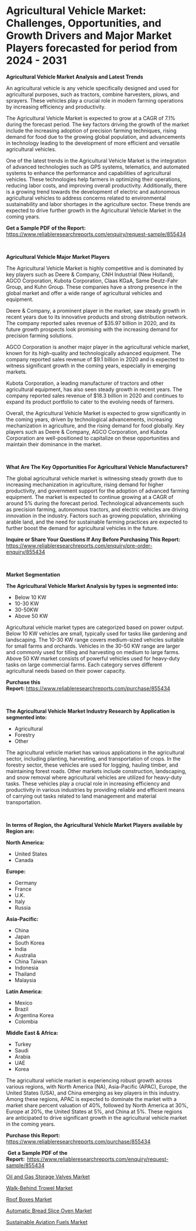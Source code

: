 <p><h1>Agricultural Vehicle Market: Challenges, Opportunities, and Growth Drivers and Major Market Players forecasted for period from 2024 - 2031</h1></p><p><strong>Agricultural Vehicle Market Analysis and Latest Trends</strong></p>
<p><p>An agricultural vehicle is any vehicle specifically designed and used for agricultural purposes, such as tractors, combine harvesters, plows, and sprayers. These vehicles play a crucial role in modern farming operations by increasing efficiency and productivity. </p><p>The Agricultural Vehicle Market is expected to grow at a CAGR of 7.1% during the forecast period. The key factors driving the growth of the market include the increasing adoption of precision farming techniques, rising demand for food due to the growing global population, and advancements in technology leading to the development of more efficient and versatile agricultural vehicles. </p><p>One of the latest trends in the Agricultural Vehicle Market is the integration of advanced technologies such as GPS systems, telematics, and automated systems to enhance the performance and capabilities of agricultural vehicles. These technologies help farmers in optimizing their operations, reducing labor costs, and improving overall productivity. Additionally, there is a growing trend towards the development of electric and autonomous agricultural vehicles to address concerns related to environmental sustainability and labor shortages in the agriculture sector. These trends are expected to drive further growth in the Agricultural Vehicle Market in the coming years.</p></p>
<p><strong>Get a Sample PDF of the Report:&nbsp;</strong> <a href="https://www.reliableresearchreports.com/enquiry/request-sample/855434">https://www.reliableresearchreports.com/enquiry/request-sample/855434</a></p>
<p>&nbsp;</p>
<p><strong>Agricultural Vehicle Major Market Players</strong></p>
<p><p>The Agricultural Vehicle Market is highly competitive and is dominated by key players such as Deere & Company, CNH Industrial (New Holland), AGCO Corporation, Kubota Corporation, Claas KGaA, Same Deutz-Fahr Group, and Kuhn Group. These companies have a strong presence in the global market and offer a wide range of agricultural vehicles and equipment.</p><p>Deere & Company, a prominent player in the market, saw steady growth in recent years due to its innovative products and strong distribution network. The company reported sales revenue of $35.97 billion in 2020, and its future growth prospects look promising with the increasing demand for precision farming solutions.</p><p>AGCO Corporation is another major player in the agricultural vehicle market, known for its high-quality and technologically advanced equipment. The company reported sales revenue of $9.1 billion in 2020 and is expected to witness significant growth in the coming years, especially in emerging markets.</p><p>Kubota Corporation, a leading manufacturer of tractors and other agricultural equipment, has also seen steady growth in recent years. The company reported sales revenue of $18.3 billion in 2020 and continues to expand its product portfolio to cater to the evolving needs of farmers.</p><p>Overall, the Agricultural Vehicle Market is expected to grow significantly in the coming years, driven by technological advancements, increasing mechanization in agriculture, and the rising demand for food globally. Key players such as Deere & Company, AGCO Corporation, and Kubota Corporation are well-positioned to capitalize on these opportunities and maintain their dominance in the market.</p></p>
<p>&nbsp;</p>
<p><strong>What Are The Key Opportunities For Agricultural Vehicle Manufacturers?</strong></p>
<p><p>The global agricultural vehicle market is witnessing steady growth due to increasing mechanization in agriculture, rising demand for higher productivity, and government support for the adoption of advanced farming equipment. The market is expected to continue growing at a CAGR of around 5% during the forecast period. Technological advancements such as precision farming, autonomous tractors, and electric vehicles are driving innovation in the industry. Factors such as growing population, shrinking arable land, and the need for sustainable farming practices are expected to further boost the demand for agricultural vehicles in the future.</p></p>
<p><strong>Inquire or Share Your Questions If Any Before Purchasing This Report:</strong> <a href="https://www.reliableresearchreports.com/enquiry/pre-order-enquiry/855434">https://www.reliableresearchreports.com/enquiry/pre-order-enquiry/855434</a></p>
<p>&nbsp;</p>
<p><strong>Market Segmentation</strong></p>
<p><strong>The Agricultural Vehicle Market Analysis by types is segmented into:</strong></p>
<p><ul><li>Below 10 KW</li><li>10-30 KW</li><li>30-50KW</li><li>Above 50 KW</li></ul></p>
<p><p>Agricultural vehicle market types are categorized based on power output. Below 10 KW vehicles are small, typically used for tasks like gardening and landscaping. The 10-30 KW range covers medium-sized vehicles suitable for small farms and orchards. Vehicles in the 30-50 KW range are larger and commonly used for tilling and harvesting on medium to large farms. Above 50 KW market consists of powerful vehicles used for heavy-duty tasks on large commercial farms. Each category serves different agricultural needs based on their power capacity.</p></p>
<p><strong>Purchase this Report:&nbsp;</strong><a href="https://www.reliableresearchreports.com/purchase/855434">https://www.reliableresearchreports.com/purchase/855434</a></p>
<p>&nbsp;</p>
<p><strong>The Agricultural Vehicle Market Industry Research by Application is segmented into:</strong></p>
<p><ul><li>Agricultural</li><li>Forestry</li><li>Other</li></ul></p>
<p><p>The agricultural vehicle market has various applications in the agricultural sector, including planting, harvesting, and transportation of crops. In the forestry sector, these vehicles are used for logging, hauling timber, and maintaining forest roads. Other markets include construction, landscaping, and snow removal where agricultural vehicles are utilized for heavy-duty tasks. These vehicles play a crucial role in increasing efficiency and productivity in various industries by providing reliable and efficient means of carrying out tasks related to land management and material transportation.</p></p>
<p>&nbsp;</p>
<p><strong>In terms of Region, the Agricultural Vehicle Market Players available by Region are:</strong></p>
<p>
    <p> <strong> North America: </strong>
        <ul>
            <li>United States</li>
            <li>Canada</li>
        </ul>
        </p> 
    <p> <strong> Europe: </strong>
        <ul>
            <li>Germany</li>
            <li>France</li>
            <li>U.K.</li>
            <li>Italy</li>
            <li>Russia</li>
        </ul>
        </p> 
    <p> <strong> Asia-Pacific: </strong>
        <ul>
            <li>China</li>
            <li>Japan</li>
            <li>South Korea</li>
            <li>India</li>
            <li>Australia</li>
            <li>China Taiwan</li>
            <li>Indonesia</li>
            <li>Thailand</li>
            <li>Malaysia</li>
        </ul>
        </p> 
    <p> <strong> Latin America: </strong>
        <ul>
            <li>Mexico</li>
            <li>Brazil</li>
            <li>Argentina Korea</li>
            <li>Colombia</li>
        </ul>
        </p> 
    <p> <strong> Middle East & Africa: </strong>
        <ul>
            <li>Turkey</li>
            <li>Saudi</li>
            <li>Arabia</li>
            <li>UAE</li>
            <li>Korea</li>
        </ul>
    </p>
    </p>
<p><p>The agricultural vehicle market is experiencing robust growth across various regions, with North America (NA), Asia-Pacific (APAC), Europe, the United States (USA), and China emerging as key players in this industry. Among these regions, APAC is expected to dominate the market with a market share percent valuation of 40%, followed by North America at 30%, Europe at 20%, the United States at 5%, and China at 5%. These regions are anticipated to drive significant growth in the agricultural vehicle market in the coming years.</p></p>
<p><strong>Purchase this Report: </strong><a href="https://www.reliableresearchreports.com/purchase/855434">https://www.reliableresearchreports.com/purchase/855434</a></p>
<p>&nbsp;<strong>Get a Sample PDF of the Report:&nbsp;&nbsp;</strong><a href="https://www.reliableresearchreports.com/enquiry/request-sample/855434">https://www.reliableresearchreports.com/enquiry/request-sample/855434</a></p>
<p><strong></strong></p>
<p><p><a href="https://issuu.com/reportprime-2/docs/oil-and-gas-storage-valves-market-size-2030.pptx">Oil and Gas Storage Valves Market</a></p><p><a href="https://view.publitas.com/reportprime-1/walk-behind-trowel-market-size-share-trends-analysis-report-by-application-regional-outlook-competitive-strategies-and-segment-forecasts-2023-2030/">Walk-Behind Trowel Market</a></p><p><a href="https://github.com/mancsybtousav/Market-Research-Report-List-1/blob/main/roof-boxes-market.md">Roof Boxes Market</a></p><p><a href="https://issuu.com/reportprime-2/docs/automatic-bread-slice-oven-market-size-2030.pptx">Automatic Bread Slice Oven Market</a></p><p><a href="https://cedar-agate-3da.notion.site/Global-Sustainable-Aviation-Fuels-Market-Size-and-Market-Trends-Insights-and-Projections-from-2024--d9791575479e4d4ba6b55ee16fcc98a4">Sustainable Aviation Fuels Market</a></p></p>